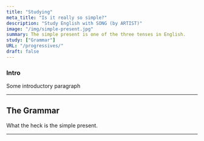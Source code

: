 ```yaml
---
title: "Studying"
meta_title: "Is it really so simple?"
description: "Study English with SONG (by ARTIST)"
image: "/img/simple-present.jpg"
summary: The simple present is one of the three tenses in English.
study: ["Grammar"]
URL: "/progressives/"
draft: false
---
```


### Intro 

Some introductory paragraph 

<hr>

## The Grammar

What the heck is the simple present. 

<hr>
